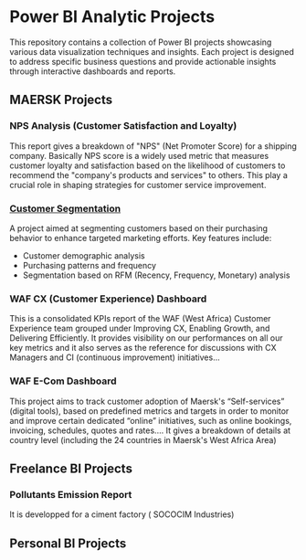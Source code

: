 # Power BI Analytic Projects

This repository contains a collection of Power BI projects showcasing various data visualization techniques and insights. 
Each project is designed to address specific business questions and provide actionable insights through interactive dashboards and reports.


## MAERSK Projects

### NPS Analysis (Customer Satisfaction and Loyalty)
This report gives a breakdown of "NPS" (Net Promoter Score) for a shipping company. 
Basically NPS score is a widely used metric that measures customer loyalty and satisfaction based on the likelihood of customers to recommend the "company's products and services" to others.
This play a crucial role in shaping strategies for customer service improvement.

### [Customer Segmentation](Customer_Segmentation/)
A project aimed at segmenting customers based on their purchasing behavior to enhance targeted marketing efforts. Key features include:
- Customer demographic analysis
- Purchasing patterns and frequency
- Segmentation based on RFM (Recency, Frequency, Monetary) analysis

### WAF CX (Customer Experience) Dashboard
This is a consolidated KPIs report of the WAF (West Africa) Customer Experience team grouped under Improving CX, Enabling Growth, and Delivering Efficiently. 
It provides visibility on our performances on all our key metrics and it also serves as the reference for discussions with CX Managers and CI (continuous improvement) initiatives...

### WAF E-Com Dashboard
This project aims to track customer adoption of Maersk's “Self-services” (digital tools), based on predefined metrics and targets in order to monitor and improve certain dedicated “online” initiatives, such as online bookings, invoicing, schedules, quotes and rates....
It gives a breakdown of details at country level (including the 24 countries in Maersk's West Africa Area)

## Freelance BI Projects
### Pollutants Emission Report 
It is developped for a ciment factory (
SOCOCIM Industries)

## Personal BI Projects
